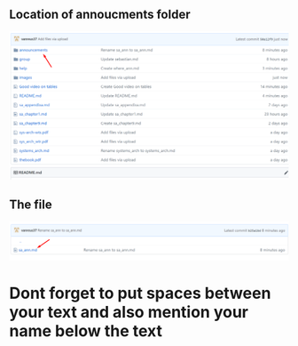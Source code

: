## Location of annoucments folder
![edittext](images/help/where_ann.png)
## The file
![edittext](images/help/ann_loc.png)
# Dont forget to put spaces between your text and also mention your name below the text
